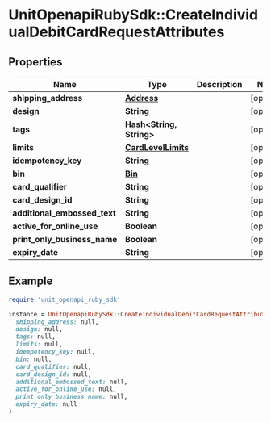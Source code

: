 # UnitOpenapiRubySdk::CreateIndividualDebitCardRequestAttributes

## Properties

| Name | Type | Description | Notes |
| ---- | ---- | ----------- | ----- |
| **shipping_address** | [**Address**](Address.md) |  | [optional] |
| **design** | **String** |  | [optional] |
| **tags** | **Hash&lt;String, String&gt;** |  | [optional] |
| **limits** | [**CardLevelLimits**](CardLevelLimits.md) |  | [optional] |
| **idempotency_key** | **String** |  | [optional] |
| **bin** | [**Bin**](Bin.md) |  | [optional] |
| **card_qualifier** | **String** |  | [optional] |
| **card_design_id** | **String** |  | [optional] |
| **additional_embossed_text** | **String** |  | [optional] |
| **active_for_online_use** | **Boolean** |  | [optional] |
| **print_only_business_name** | **Boolean** |  | [optional] |
| **expiry_date** | **String** |  | [optional] |

## Example

```ruby
require 'unit_openapi_ruby_sdk'

instance = UnitOpenapiRubySdk::CreateIndividualDebitCardRequestAttributes.new(
  shipping_address: null,
  design: null,
  tags: null,
  limits: null,
  idempotency_key: null,
  bin: null,
  card_qualifier: null,
  card_design_id: null,
  additional_embossed_text: null,
  active_for_online_use: null,
  print_only_business_name: null,
  expiry_date: null
)
```

